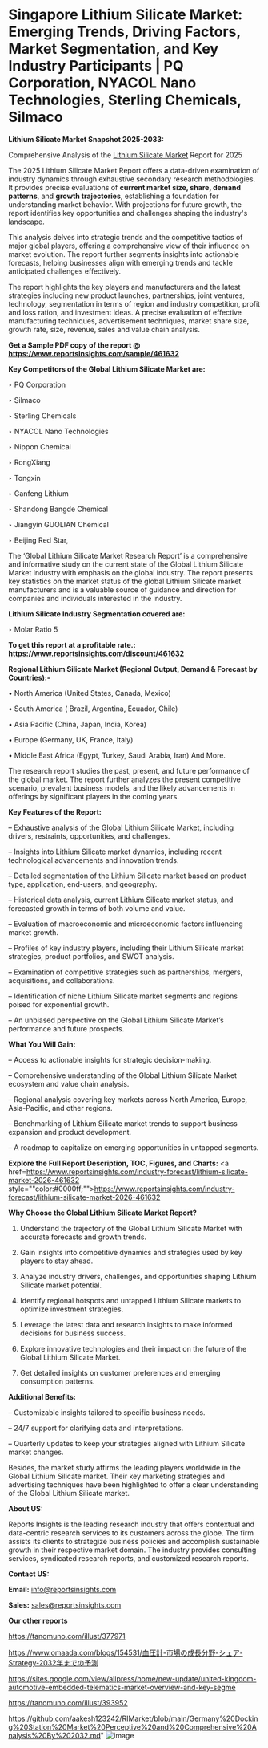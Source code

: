 # Singapore Lithium Silicate Market: Emerging Trends, Driving Factors, Market Segmentation, and Key Industry Participants | PQ Corporation, NYACOL Nano Technologies, Sterling Chemicals, Silmaco

<strong>Lithium Silicate Market Snapshot 2025-2033:</strong>

Comprehensive Analysis of the <a href=https://www.reportsinsights.com/sample/461632>Lithium Silicate Market</a> Report for 2025

The 2025 Lithium Silicate Market Report offers a data-driven examination of industry dynamics through exhaustive secondary research methodologies. It provides precise evaluations of <strong>current market size, share, demand patterns</strong>, and <strong>growth trajectories</strong>, establishing a foundation for understanding market behavior. With projections for future growth, the report identifies key opportunities and challenges shaping the industry's landscape.

This analysis delves into strategic trends and the competitive tactics of major global players, offering a comprehensive view of their influence on market evolution. The report further segments insights into actionable forecasts, helping businesses align with emerging trends and tackle anticipated challenges effectively.

The report highlights the key players and manufacturers and the latest strategies including new product launches, partnerships, joint ventures, technology, segmentation in terms of region and industry competition, profit and loss ration, and investment ideas. A precise evaluation of effective manufacturing techniques, advertisement techniques, market share size, growth rate, size, revenue, sales and value chain analysis.

<strong>Get a Sample PDF copy of the report @ <a href=https://www.reportsinsights.com/sample/461632 style=color:#0000ff;>https://www.reportsinsights.com/sample/461632</a></strong>

<strong>Key Competitors of the Global Lithium Silicate Market are:</strong>

‣ PQ Corporation

‣ Silmaco

‣ Sterling Chemicals

‣ NYACOL Nano Technologies

‣ Nippon Chemical

‣ RongXiang

‣ Tongxin

‣ Ganfeng Lithium

‣ Shandong Bangde Chemical

‣ Jiangyin GUOLIAN Chemical

‣ Beijing Red Star,

The ‘Global Lithium Silicate Market Research Report’ is a comprehensive and informative study on the current state of the Global Lithium Silicate Market industry with emphasis on the global industry. The report presents key statistics on the market status of the global Lithium Silicate market manufacturers and is a valuable source of guidance and direction for companies and individuals interested in the industry.

<strong>Lithium Silicate Industry Segmentation covered are:</strong>

‣ Molar Ratio  5

<strong>To get this report at a profitable rate.: <a href=https://www.reportsinsights.com/discount/461632 style=color:#0000ff;>https://www.reportsinsights.com/discount/461632</a></strong>

<strong>Regional Lithium Silicate Market (Regional Output, Demand &amp; Forecast by Countries):-</strong>

• North America (United States, Canada, Mexico)

• South America ( Brazil, Argentina, Ecuador, Chile)

• Asia Pacific (China, Japan, India, Korea)

• Europe (Germany, UK, France, Italy)

• Middle East Africa (Egypt, Turkey, Saudi Arabia, Iran) And More.

The research report studies the past, present, and future performance of the global market. The report further analyzes the present competitive scenario, prevalent business models, and the likely advancements in offerings by significant players in the coming years.

<strong>Key Features of the Report:</strong>

– Exhaustive analysis of the Global Lithium Silicate Market, including drivers, restraints, opportunities, and challenges.

– Insights into Lithium Silicate market dynamics, including recent technological advancements and innovation trends.

– Detailed segmentation of the Lithium Silicate market based on product type, application, end-users, and geography.

– Historical data analysis, current Lithium Silicate market status, and forecasted growth in terms of both volume and value.

– Evaluation of macroeconomic and microeconomic factors influencing market growth.

– Profiles of key industry players, including their Lithium Silicate market strategies, product portfolios, and SWOT analysis.

– Examination of competitive strategies such as partnerships, mergers, acquisitions, and collaborations.

– Identification of niche Lithium Silicate market segments and regions poised for exponential growth.

– An unbiased perspective on the Global Lithium Silicate Market’s performance and future prospects.

<strong>What You Will Gain:</strong>

– Access to actionable insights for strategic decision-making.

– Comprehensive understanding of the Global Lithium Silicate Market ecosystem and value chain analysis.

– Regional analysis covering key markets across North America, Europe, Asia-Pacific, and other regions.

– Benchmarking of Lithium Silicate market trends to support business expansion and product development.

– A roadmap to capitalize on emerging opportunities in untapped segments.

<strong>Explore the Full Report Description, TOC, Figures, and Charts:</strong>
<a href=https://www.reportsinsights.com/industry-forecast/lithium-silicate-market-2026-461632 style=""color:#0000ff;"">https://www.reportsinsights.com/industry-forecast/lithium-silicate-market-2026-461632</a>

<strong>Why Choose the Global Lithium Silicate Market Report?</strong>

1. Understand the trajectory of the Global Lithium Silicate Market with accurate forecasts and growth trends.

2. Gain insights into competitive dynamics and strategies used by key players to stay ahead.

3. Analyze industry drivers, challenges, and opportunities shaping Lithium Silicate market potential.

4. Identify regional hotspots and untapped Lithium Silicate markets to optimize investment strategies.

5. Leverage the latest data and research insights to make informed decisions for business success.

6. Explore innovative technologies and their impact on the future of the Global Lithium Silicate Market.

7. Get detailed insights on customer preferences and emerging consumption patterns.

<strong>Additional Benefits:</strong>

– Customizable insights tailored to specific business needs.

– 24/7 support for clarifying data and interpretations.

– Quarterly updates to keep your strategies aligned with Lithium Silicate market changes.

Besides, the market study affirms the leading players worldwide in the Global Lithium Silicate market. Their key marketing strategies and advertising techniques have been highlighted to offer a clear understanding of the Global Lithium Silicate market.

<strong><strong>About US</strong>:</strong>

Reports Insights is the leading research industry that offers contextual and data-centric research services to its customers across the globe. The firm assists its clients to strategize business policies and accomplish sustainable growth in their respective market domain. The industry provides consulting services, syndicated research reports, and customized research reports.

<strong>Contact US:</strong>

<p class=><b>Email:</b> <a href=mailto:info@reportsinsights.com>info@reportsinsights.com</a></p>
<p class=><b>Sales:</b> <a href=mailto:sales@reportsinsights.com>sales@reportsinsights.com</a></p>

<strong>Our other reports</strong>

<a href=https://tanomuno.com/illust/377971>https://tanomuno.com/illust/377971</a>

<a href=https://www.omaada.com/blogs/154531/血圧計-市場の成長分野-シェア-Strategy-2032年までの予測>https://www.omaada.com/blogs/154531/血圧計-市場の成長分野-シェア-Strategy-2032年までの予測</a>

<a href=https://sites.google.com/view/allpress/home/new-update/united-kingdom-automotive-embedded-telematics-market-overview-and-key-segme>https://sites.google.com/view/allpress/home/new-update/united-kingdom-automotive-embedded-telematics-market-overview-and-key-segme</a>

<a href=https://tanomuno.com/illust/393952>https://tanomuno.com/illust/393952</a>

<a href=https://github.com/aakesh123242/RIMarket/blob/main/Germany%20Docking%20Station%20Market%20Perceptive%20and%20Comprehensive%20Analysis%20By%202032.md>https://github.com/aakesh123242/RIMarket/blob/main/Germany%20Docking%20Station%20Market%20Perceptive%20and%20Comprehensive%20Analysis%20By%202032.md</a>"
![image](https://github.com/user-attachments/assets/032df6b7-ee59-4c42-829b-9b665235c562)
